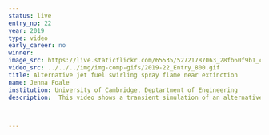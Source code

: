 ```yaml
---
status: live
entry_no: 22
year: 2019
type: video 
early_career: no 
winner:
image_src: https://live.staticflickr.com/65535/52721787063_28fb60f9b1_c_d.jpg
video_src: ../../../img/img-comp-gifs/2019-22_Entry_800.gif
title: Alternative jet fuel swirling spray flame near extinction
name: Jenna Foale
institution: University of Cambridge, Deptartment of Engineering
description:  This video shows a transient simulation of an alternative kerosene spray flame that is close to being extinguished. The liquid spray vaporizes from the heat of the combustion reaction zone, releasing fuel pyrolysis products which then burn near the swirling fresh air (not pictured) from the annulus around the bluff body. The three-dimensional stoichiometric iso-surface of the flame is shown dancing above the bluff body, and is coloured with OH radical mass fraction. The black spots show lack of OH, and thus lack of chemical reaction, indicating local extinctions along the flame's surface. The iso-surface shrinks as the flame nears global extinction. The calculations were performed on Archer using OpenFOAM with the Combustion Moment Closure model.


  
---
```

